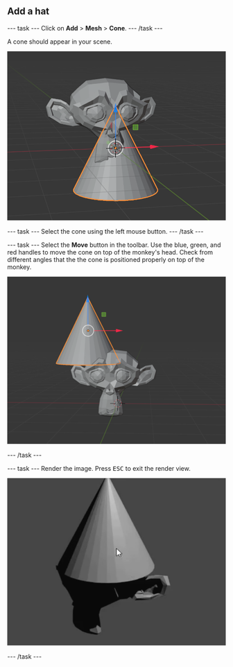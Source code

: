 ## Add a hat

--- task ---
Click on **Add** > **Mesh** > **Cone**.
--- /task ---

A cone should appear in your scene. 

![A 3d model of a monkey and a cone](images/monkey-and-cone.png)

--- task ---
Select the cone using the left mouse button. 
--- /task ---

--- task ---
Select the **Move** button in the toolbar. Use the blue, green, and red handles to move the cone on top of the monkey's head. 
Check from different angles that the the cone is positioned properly on top of the monkey.

![A 3d model of a monkey with a 3d cone partially on top of its head and partially hanging off the side.](images/check-cone.png)

--- /task ---

--- task ---
Render the image. Press <kbd>ESC</kbd> to exit the render view.

![Render cone monkey](images/render-cone-monkey.png)

--- /task ---
